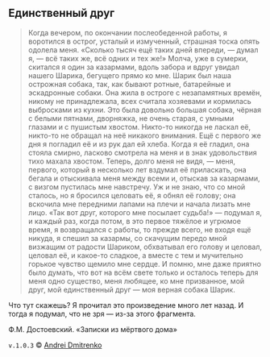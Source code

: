 ## Единственный друг

>Когда вечером, по окончании послеобеденной работы, я воротился в острог, усталый и измученный, страшная тоска опять одолела меня. &laquo;Сколько тысяч ещё таких дней впереди, &mdash; думал я, &mdash; всё таких же, всё одних и тех же!&raquo; Молча, уже в сумерки, скитался я один за казармами, вдоль забора и вдруг увидал нашего Шарика, бегущего прямо ко мне. Шарик был наша острожная собака, так, как бывают ротные, батарейные и эскадронные собаки. Она жила в остроге с незапамятных времён, никому не принадлежала, всех считала хозяевами и кормилась выбросками из кухни. Это была довольно большая собака, чёрная с белыми пятнами, дворняжка, не очень старая, с умными глазами и с пушистым хвостом. Никто-то никогда не ласкал её, никто-то не обращал на неё никакого внимания. Ещё с первого же дня я погладил её и из рук дал ей хлеба. Когда я её гладил, она стояла смирно, ласково смотрела на меня и в знак удовольствия тихо махала хвостом. Теперь, долго меня не видя, &mdash; меня, первого, который в несколько лет вздумал её приласкать, она бегала и отыскивала меня между всеми и, отыскав за казармами, с визгом пустилась мне навстречу. Уж и не знаю, что со мной сталось, но я бросился целовать её, я обнял её голову; она вскочила мне передними лапами на плечи и начала лизать мне лицо. &laquo;Так вот друг, которого мне посылает судьба!&raquo; &mdash; подумал я, и каждый раз, когда потом, в это первое тяжёлое и угрюмое время, я возвращался с работы, то прежде всего, не входя ещё никуда, я спешил за казармы, со скачущим передо мной визжащим от радости Шариком, обхватывал его голову и целовал, целовал её, и какое-то сладкое, а вместе с тем и мучительно горькое чувство щемило мне сердце. И помню, мне даже приятно было думать, что вот на всём свете только и осталось теперь для меня одно существо, меня любящее, ко мне призванное, мой друг, мой единственный друг &mdash; моя верная собака Шарик.

Что тут скажешь?
Я прочитал это произведение много лет назад. И тогда я подумал, что не зря &mdash; из-за этого фрагмента.

Ф.М. Достоевский. &laquo;Записки из мёртвого дома&raquo;

`v.1.0.3` &copy; [Andrei Dmitrenko](https://finelit.github.io/blog)
